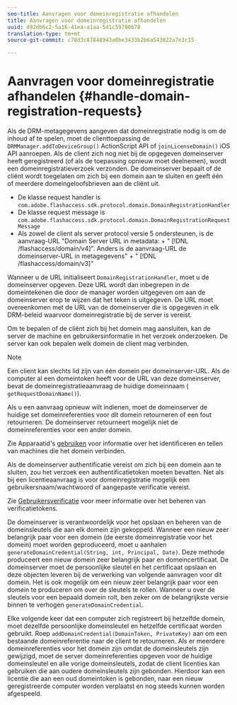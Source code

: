 ```yaml
---
seo-title: Aanvragen voor domeinregistratie afhandelen
title: Aanvragen voor domeinregistratie afhandelen
uuid: d92db6c2-5a16-41ea-a1aa-541c59780678
translation-type: tm+mt
source-git-commit: c78d3c87848943a0be3433b2b6a543822a7e1c15

---
```



# Aanvragen voor domeinregistratie afhandelen {#handle-domain-registration-requests}

Als de DRM-metagegevens aangeven dat domeinregistratie nodig is om de inhoud af te spelen, moet de clienttoepassing de `DRMManager.addToDeviceGroup()` ActionScript API of `joinLicenseDomain()` iOS API aanroepen. Als de client zich nog niet bij de opgegeven domeinserver heeft geregistreerd (of als de toepassing opnieuw moet deelnemen), wordt een domeinregistratieverzoek verzonden. De domeinserver bepaalt of de cliënt wordt toegelaten om zich bij een domein aan te sluiten en geeft één of meerdere domeingeloofsbrieven aan de cliënt uit.

* De klasse request handler is `com.adobe.flashaccess.sdk.protocol.domain.DomainRegistrationHandler`
* De klasse request message is `com.adobe.flashaccess.sdk.protocol.domain.DomainRegistrationRequestMessage`
* Als zowel de client als server protocol versie 5 ondersteunen, is de aanvraag-URL &quot;Domain Server URL in metadata: + &quot; [!DNL /flashaccess/domain/v4]&quot;. Anders is de aanvraag-URL de domeinserver-URL in metagegevens&quot; + &quot; [!DNL /flashaccess/domain/v3]&quot;

Wanneer u de URL initialiseert `DomainRegistrationHandler`, moet u de domeinserver opgeven. Deze URL wordt dan inbegrepen in de domeintekenen die door de manager worden uitgegeven om aan de domeinserver erop te wijzen dat het teken is uitgegeven. De URL moet overeenkomen met de URL van de domeinserver die is opgegeven in elk DRM-beleid waarvoor domeinregistratie bij de server is vereist.

Om te bepalen of de cliënt zich bij het domein mag aansluiten, kan de server de machine en gebruikersinformatie in het verzoek onderzoeken. De server kan ook bepalen welk domein de client mag verbinden.

>[!NOTE]
>
>Een client kan slechts lid zijn van één domein per domeinserver-URL. Als de computer al een domeintoken heeft voor de URL van deze domeinserver, bevat de domeinregistratieaanvraag de huidige domeinnaam ( `getRequestDomainName()`).

Als u een aanvraag opnieuw wilt indienen, moet de domeinserver de huidige set domeinreferenties voor dit domein retourneren of een fout retourneren. De domeinserver retourneert mogelijk niet de domeinreferenties voor een ander domein.

Zie Apparaatid&#39;s [gebruiken](../../protecting-content/implementing-the-license-server/processing-drm-requests.md#use-machine-identifiers) voor informatie over het identificeren en tellen van machines die het domein verbinden.

Als de domeinserver authentificatie vereist om zich bij een domein aan te sluiten, zou het verzoek een authentificatietoken moeten bevatten. Net als bij een licentieaanvraag is voor domeinregistratie mogelijk een gebruikersnaam/wachtwoord of aangepaste verificatie vereist.

Zie [Gebruikersverificatie](../../protecting-content/implementing-the-license-server/processing-drm-requests.md#user-authentication) voor meer informatie over het beheren van verificatietokens.

De domeinserver is verantwoordelijk voor het opslaan en beheren van de domeinsleutels die aan elk domein zijn gekoppeld. Wanneer een nieuw zeer belangrijk paar voor een domein (de eerste domeinregistratie voor het domein) moet worden geproduceerd, moet u aanhalen `generateDomainCredential(String, int, Principal, Date)`. Deze methode produceert een nieuw domein zeer belangrijk paar en domeincertificaat. De domeinserver moet de persoonlijke sleutel en het certificaat opslaan en deze objecten leveren bij de verwerking van volgende aanvragen voor dit domein. Het is ook mogelijk om een nieuw zeer belangrijk paar voor een domein te produceren om over de sleutels te rollen. Wanneer u over de sleutels voor een bepaald domein rolt, ben zeker om de belangrijkste versie binnen te verhogen `generateDomainCredential`.

Elke volgende keer dat een computer zich registreert bij hetzelfde domein, moet dezelfde persoonlijke domeinsleutel en hetzelfde certificaat worden gebruikt. Roep `addDomainCredential(DomainToken, PrivateKey)` aan om een bestaande domeinreferentie naar de client te retourneren. Als er meerdere domeinreferenties voor het domein zijn omdat de domeinsleutels zijn gewijzigd, moet de server domeinreferenties opgeven voor de huidige domeinsleutel en alle vorige domeinsleutels, zodat de client licenties kan gebruiken die aan oudere domeinsleutels zijn gebonden. Hierdoor kan een licentie die aan een oud domeintoken is gebonden, naar een nieuw geregistreerde computer worden verplaatst en nog steeds kunnen worden afgespeeld.
